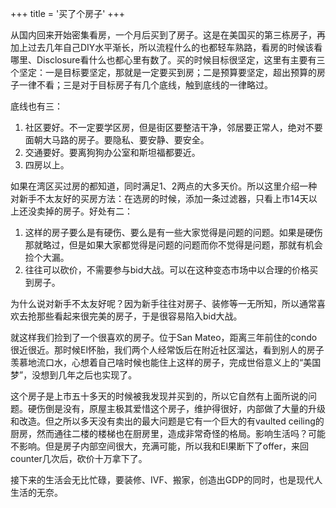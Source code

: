 +++
title = '买了个房子'
+++

从国内回来开始密集看房，一个月后买到了房子。这是在美国买的第三栋房子，再加上过去几年自己DIY水平渐长，所以流程什么的也都轻车熟路，看房的时候该看哪里、Disclosure看什么也都心里有数了。买的时候目标很坚定，这里有主要有三个坚定：一是目标要坚定，那就是一定要买到房；二是预算要坚定，超出预算的房子一律不看；三是对于目标房子有几个底线，触到底线的一律略过。

底线也有三：
1. 社区要好。不一定要学区房，但是街区要整洁干净，邻居要正常人，绝对不要面朝大马路的房子。要隐私、要安静、要安全。
1. 交通要好。要离狗狗办公室和斯坦福都要近。
1. 四房以上。

如果在湾区买过房的都知道，同时满足1、2两点的大多天价。所以这里介绍一种对新手不太友好的买房方法：在选房的时候，添加一条过滤器，只看上市14天以上还没卖掉的房子。好处有二：

1. 这样的房子要么是有硬伤、要么是有一些大家觉得是问题的问题。如果是硬伤那就略过，但是如果大家都觉得是问题的问题而你不觉得是问题，那就有机会捡个大漏。
1. 往往可以砍价，不需要参与bid大战。可以在这种变态市场中以合理的价格买到房子。

为什么说对新手不太友好呢？因为新手往往对房子、装修等一无所知，所以通常喜欢去抢那些看起来很完美的房子，于是很容易陷入bid大战。

就这样我们捡到了一个很喜欢的房子。位于San Mateo，距离三年前住的condo很近很近。那时候El怀胎，我们两个人经常饭后在附近社区溜达，看到别人的房子羡慕地流口水，心想着自己啥时候也能住上这样的房子，完成世俗意义上的“美国梦”，没想到几年之后也实现了。

这个房子是上市五十多天的时候被我发现并买到的，所以它自然有上面所说的问题。硬伤倒是没有，原屋主极其爱惜这个房子，维护得很好，内部做了大量的升级和改造。但之所以多天没有卖出的最大问题是它有一个巨大的有vaulted ceiling的厨房，然而通往二楼的楼梯也在厨房里，造成非常奇怪的格局。影响生活吗？可能不影响。但是房子内部空间很大，充满可能，所以我和El果断下了offer，来回counter几次后，砍价十万拿下了。

接下来的生活会无比忙碌，要装修、IVF、搬家，创造出GDP的同时，也是现代人生活的无奈。